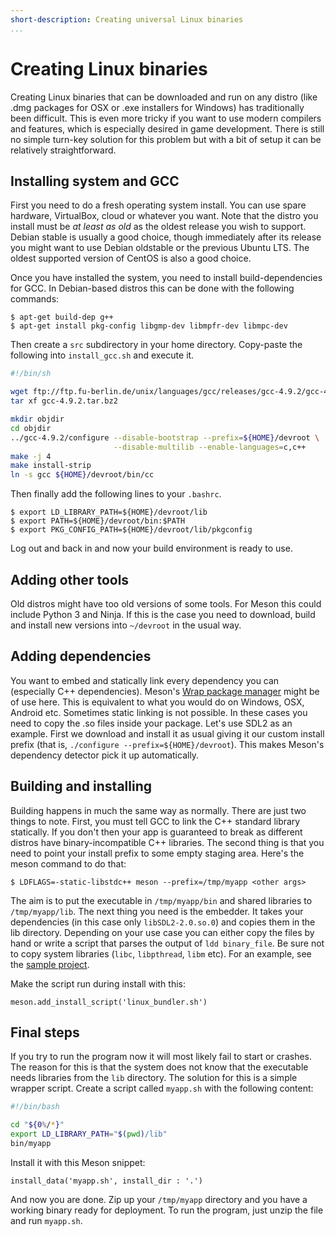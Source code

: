 ```yaml
---
short-description: Creating universal Linux binaries
...
```


# Creating Linux binaries

Creating Linux binaries that can be downloaded and run on any distro
(like .dmg packages for OSX or .exe installers for Windows) has
traditionally been difficult. This is even more tricky if you want to
use modern compilers and features, which is especially desired in game
development. There is still no simple turn-key solution for this
problem but with a bit of setup it can be relatively straightforward.

## Installing system and GCC

First you need to do a fresh operating system install. You can use
spare hardware, VirtualBox, cloud or whatever you want. Note that the
distro you install must be *at least as old* as the oldest release you
wish to support. Debian stable is usually a good choice, though
immediately after its release you might want to use Debian oldstable
or the previous Ubuntu LTS. The oldest supported version of CentOS is
also a good choice.

Once you have installed the system, you need to install
build-dependencies for GCC. In Debian-based distros this can be done
with the following commands:

```console
$ apt-get build-dep g++
$ apt-get install pkg-config libgmp-dev libmpfr-dev libmpc-dev
```

Then create a `src` subdirectory in your home directory. Copy-paste
the following into `install_gcc.sh` and execute it.

```bash
#!/bin/sh

wget ftp://ftp.fu-berlin.de/unix/languages/gcc/releases/gcc-4.9.2/gcc-4.9.2.tar.bz2
tar xf gcc-4.9.2.tar.bz2

mkdir objdir
cd objdir
../gcc-4.9.2/configure --disable-bootstrap --prefix=${HOME}/devroot \
                       --disable-multilib --enable-languages=c,c++
make -j 4
make install-strip
ln -s gcc ${HOME}/devroot/bin/cc
```

Then finally add the following lines to your `.bashrc`.

```console
$ export LD_LIBRARY_PATH=${HOME}/devroot/lib
$ export PATH=${HOME}/devroot/bin:$PATH
$ export PKG_CONFIG_PATH=${HOME}/devroot/lib/pkgconfig
```

Log out and back in and now your build environment is ready to use.

## Adding other tools

Old distros might have too old versions of some tools. For Meson this
could include Python 3 and Ninja. If this is the case you need to
download, build and install new versions into `~/devroot` in the usual
way.

## Adding dependencies

You want to embed and statically link every dependency you can
(especially C++ dependencies). Meson's [Wrap package
manager](Wrap-dependency-system-manual.md) might be of use here. This
is equivalent to what you would do on Windows, OSX, Android
etc. Sometimes static linking is not possible. In these cases you need
to copy the .so files inside your package. Let's use SDL2 as an
example. First we download and install it as usual giving it our
custom install prefix (that is, `./configure
--prefix=${HOME}/devroot`). This makes Meson's dependency detector
pick it up automatically.

## Building and installing

Building happens in much the same way as normally. There are just two
things to note. First, you must tell GCC to link the C++ standard
library statically. If you don't then your app is guaranteed to break
as different distros have binary-incompatible C++ libraries. The
second thing is that you need to point your install prefix to some
empty staging area. Here's the meson command to do that:

```console
$ LDFLAGS=-static-libstdc++ meson --prefix=/tmp/myapp <other args>
```

The aim is to put the executable in `/tmp/myapp/bin` and shared
libraries to `/tmp/myapp/lib`. The next thing you need is the
embedder. It takes your dependencies (in this case only
`libSDL2-2.0.so.0`) and copies them in the lib directory. Depending on
your use case you can either copy the files by hand or write a script
that parses the output of `ldd binary_file`. Be sure not to copy
system libraries (`libc`, `libpthread`, `libm` etc). For an example,
see the [sample
project](https://github.com/jpakkane/meson/tree/master/manual%20tests/4%20standalone%20binaries).

Make the script run during install with this:

```meson
meson.add_install_script('linux_bundler.sh')
```

## Final steps

If you try to run the program now it will most likely fail to start or
crashes. The reason for this is that the system does not know that the
executable needs libraries from the `lib` directory. The solution for
this is a simple wrapper script. Create a script called `myapp.sh`
with the following content:

```bash
#!/bin/bash

cd "${0%/*}"
export LD_LIBRARY_PATH="$(pwd)/lib"
bin/myapp
```

Install it with this Meson snippet:

```meson
install_data('myapp.sh', install_dir : '.')
```

And now you are done. Zip up your `/tmp/myapp` directory and you have
a working binary ready for deployment. To run the program, just unzip
the file and run `myapp.sh`.
